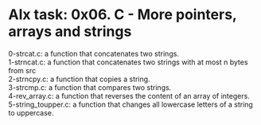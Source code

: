 # Alx task: 0x06. C - More pointers, arrays and strings  

0-strcat.c: a function that concatenates two strings.    
1-strncat.c: a function that concatenates two strings with at most n bytes from src  
2-strncpy.c:  a function that copies a string.  
3-strcmp.c:  a function that compares two strings.  
4-rev_array.c: a function that reverses the content of an array of integers.   
5-string_toupper.c: a function that changes all lowercase letters of a string to uppercase.
